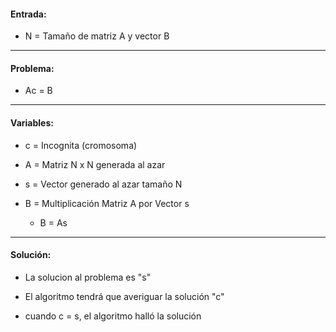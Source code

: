 #### Entrada:

- N = Tamaño de matriz A y vector B

---------

#### Problema:

- Ac = B

---------

#### Variables:

- c = Incognita (cromosoma)

- A = Matriz N x N generada al azar 

- s = Vector generado al azar tamaño N

- B = Multiplicación Matriz A por Vector s
  - B = As

---------

#### Solución:

- La solucion al problema es "s"

- El algoritmo tendrá que averiguar la solución "c"

- cuando c = s, el algoritmo halló la solución


